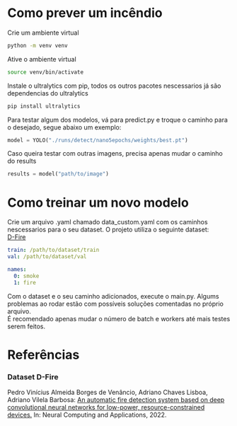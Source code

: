 # Como prever um incêndio

Crie um ambiente virtual
```bash
python -m venv venv
```
Ative o ambiente virtual
```bash
source venv/bin/activate
```
Instale o ultralytics com pip, todos os outros pacotes nescessarios já são dependencias do ultralytics
```bash
pip install ultralytics
```
Para testar algum dos modelos, vá para predict.py e troque o caminho para o desejado, segue abaixo um exemplo: 
```python
model = YOLO("./runs/detect/nano5epochs/weights/best.pt")
```
Caso queira testar com outras imagens, precisa apenas mudar o caminho do results
```python
results = model("path/to/image")
```

# Como treinar um novo modelo

Crie um arquivo .yaml chamado data_custom.yaml com os caminhos nescessarios para o seu dataset. O projeto utiliza o seguinte dataset:  
<a href="https://drive.google.com/drive/folders/1DWgsQLVgkkLM8m-VcugHNpD5WYDbjYp5">D-Fire</a>

```yaml
train: /path/to/dataset/train
val: /path/to/dataset/val

names:
  0: smoke
  1: fire
```
Com o dataset e o seu caminho adicionados, execute o main.py. Algums problemas ao rodar estão com possíveis soluções comentadas no próprio arquivo.  
É recomendado apenas mudar o número de batch e workers até mais testes serem feitos.


# Referências

### Dataset D-Fire
Pedro Vinícius Almeida Borges de Venâncio, Adriano Chaves Lisboa, Adriano Vilela Barbosa: <a href="https://link.springer.com/article/10.1007/s00521-022-07467-z">An automatic fire detection system based on deep convolutional neural networks for low-power, resource-constrained devices.</a> In: Neural Computing and Applications, 2022.
